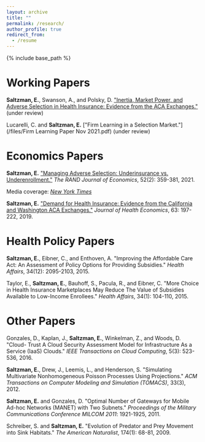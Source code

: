 ```yaml
---
layout: archive
title: ""
permalink: /research/
author_profile: true
redirect_from:
  - /resume
---
```


{% include base_path %}

Working Papers 
======

**Saltzman, E.**, Swanson, A., and Polsky, D. ["Inertia, Market Power, and Adverse Selection in Health Insurance: Evidence from the ACA Exchanges."](https://www.nber.org/system/files/working_papers/w29097/w29097.pdf) (under review)

Lucarelli, C. and **Saltzman, E.** ["Firm Learning in a Selection Market."] (/files/Firm Learning Paper Nov 2021.pdf) (under review)

[comment]: <> (/files/Firm Learning Paper Nov 2021.pdf - put brackets around paper title when you want to insert hyperlink) 

Economics Papers 
======

**Saltzman, E.** ["Managing Adverse Selection: Underinsurance vs. Underenrollment."](https://onlinelibrary.wiley.com/doi/10.1111/1756-2171.12372) *The RAND Journal of Economics*, 52(2): 359-381, 2021.

Media coverage: [*New York Times*](https://www.nytimes.com/2020/09/18/upshot/obamacare-mandate-republicans.html)

**Saltzman, E.** ["Demand for Health Insurance: Evidence from the California
and Washington ACA Exchanges."](https://doi.org/10.1016/j.jhealeco.2018.11.004) *Journal of Health Economics*, 63: 197-222, 2019.

Health Policy Papers 
======

**Saltzman, E.**, Eibner, C., and Enthoven, A. "Improving the Affordable Care
Act: An Assessment of Policy Options for Providing Subsidies." *Health Affairs*,
34(12): 2095-2103, 2015.

Taylor, E., **Saltzman, E.**, Bauhoff, S., Pacula, R., and Eibner, C. "More Choice
in Health Insurance Marketplaces May Reduce The Value of Subsidies Available
to Low-Income Enrollees." *Health Affairs*, 34(1): 104-110, 2015.

Other Papers
======

Gonzales, D., Kaplan, J., **Saltzman, E.**, Winkelman, Z., and Woods, D. "Cloud-
Trust A Cloud Security Assessment Model for Infrastructure As a Service (IaaS)
Clouds." *IEEE Transactions on Cloud Computing*, 5(3): 523-536, 2016.

**Saltzman, E.**, Drew, J., Leemis, L., and Henderson, S. "Simulating Multivariate
Nonhomogeneous Poisson Processes Using Projections." *ACM Transactions on
Computer Modeling and Simulation (TOMACS)*, 33(3), 2012.

**Saltzman, E.** and Gonzales, D. "Optimal Number of Gateways for Mobile Ad-hoc
Networks (MANET) with Two Subnets." *Proceedings of the Military Communications
Conference MILCOM 2011*: 1921-1925, 2011.

Schreiber, S. and **Saltzman, E.** "Evolution of Predator and Prey Movement into
Sink Habitats." *The American Naturalist*, 174(1): 68-81, 2009.

  

  

  
